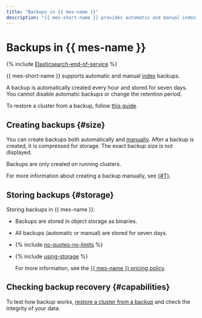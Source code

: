 ```yaml
---
title: "Backups in {{ mes-name }}"
description: "{{ mes-short-name }} provides automatic and manual index backups."
---
```


# Backups in {{ mes-name }}

{% include [Elasticsearch-end-of-service](../../_includes/mdb/mes/note-end-of-service.md) %}

{{ mes-short-name }} supports automatic and manual [index](./indexing.md) backups.

A backup is automatically created every hour and stored for seven days. You cannot disable automatic backups or change the retention period.

To restore a cluster from a backup, follow [this guide](../operations/cluster-backups.md#restore).

## Creating backups {#size}

You can create backups both automatically and [manually](../operations/cluster-backups.md#create-backup). After a backup is created, it is compressed for storage. The exact backup size is not displayed.

Backups are only created on running clusters.

For more information about creating a backup manually, see [{#T}](../operations/cluster-backups.md).

## Storing backups {#storage}

Storing backups in {{ mes-name }}:

* Backups are stored in object storage as binaries.

* All backups (automatic or manual) are stored for seven days.

* {% include [no-quotes-no-limits](../../_includes/mdb/backups/no-quotes-no-limits.md) %}

* {% include [using-storage](../../_includes/mdb/backups/storage.md) %}

   For more information, see the [{{ mes-name }} pricing policy](../pricing.md#rules-storage).

## Checking backup recovery {#capabilities}

To test how backup works, [restore a cluster from a backup](../operations/cluster-backups.md) and check the integrity of your data.
